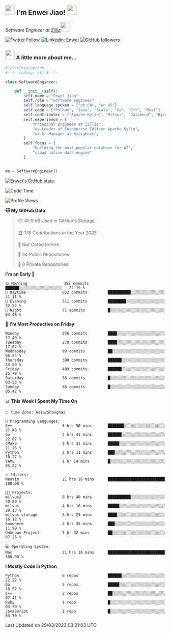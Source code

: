 <h2><img src="https://emojis.slackmojis.com/emojis/images/1531849430/4246/blob-sunglasses.gif?1531849430" width="30"/> I'm  Enwei Jiao! <img src="https://media.giphy.com/media/juBt25nT1KGys/giphy.gif" width=30> </h2>
<!-- <img align='right' src="https://media.giphy.com/media/M9gbBd9nbDrOTu1Mqx/giphy.gif" width="230"> -->
<p><em>Software Engineer at <a href="https://zilliz.com/">Zilliz</a><img src="https://media.giphy.com/media/WUlplcMpOCEmTGBtBW/giphy.gif" width="30"></em></p>

[![Twitter Follow](https://img.shields.io/twitter/follow/misteranmol?label=Follow)](https://twitter.com/intent/follow?screen_name=EnweiJiao)
[![Linkedin: Enwei](https://img.shields.io/badge/-enwei-blue?style=&logo=Linkedin&logoColor=white&link=https://www.linkedin.com/in/enwei-jiao-41192a97)](https://www.linkedin.com/in/enwei-jiao-41192a97/)
[![GitHub followers](https://img.shields.io/github/followers/jiaoew1991?label=Follow&style=social)](https://github.com/jiaoew1991)


### <img src="https://media.giphy.com/media/VgCDAzcKvsR6OM0uWg/giphy.gif" width="30"> A little more about me...  

```python
#!/usr/bin/python
# -*- coding: utf-8 -*-

class SoftwareEngineer:

    def __init__(self):
        self.name = "Enwei Jiao"
        self.role = "Software Engineer"
        self.language_spoken = ["zh_CN", "en_US"]
        self.code = ["Python", "Java", "Scala", "Go", "C++", "Rust"]
        self.contributer = ["Apache Kylin", "Milvus", "Databend", "Byzer-Lang"]
        self.experience = [
            "Principal Engineer at Zilliz",
            "ex-Leader of Enterprise Edition Apache Kylin",
            "ex-Sr Manager at Kyligence",
        ]
        self.focus = [
            "building the most popular database for AI",
            "cloud native data engine"
        ]


me = SoftwareEngineer()
```

[![Enwei's GitHub stats](https://github-readme-stats.vercel.app/api?username=jiaoew1991&count_private=true&show_icons=true)](https://github.com/jiaoew1991/jiaoew1991)

<!-- [![Top Langs](https://github-readme-stats.vercel.app/api/top-langs/?username=jiaoew1991&layout=compact)](https://github.com/jiaoew1991/jiaoew1991) -->

<!--START_SECTION:waka-->
![Code Time](http://img.shields.io/badge/Code%20Time-601%20hrs%2019%20mins-blue)

![Profile Views](http://img.shields.io/badge/Profile%20Views-1-blue)

**🐱 My GitHub Data** 

> 📦 45.9 kB Used in GitHub's Storage 
 > 
> 🏆 178 Contributions in the Year 2023
 > 
> 🚫 Not Opted to Hire
 > 
> 📜 54 Public Repositories 
 > 
> 🔑 0 Private Repositories 
 > 
**I'm an Early 🐤** 

```text
🌞 Morning                352 commits         ██████░░░░░░░░░░░░░░░░░░░   22.19 % 
🌆 Daytime                652 commits         ██████████░░░░░░░░░░░░░░░   41.11 % 
🌃 Evening                511 commits         ████████░░░░░░░░░░░░░░░░░   32.22 % 
🌙 Night                  71 commits          █░░░░░░░░░░░░░░░░░░░░░░░░   04.48 % 
```
📅 **I'm Most Productive on Friday** 

```text
Monday                   276 commits         ████░░░░░░░░░░░░░░░░░░░░░   17.40 % 
Tuesday                  270 commits         ████░░░░░░░░░░░░░░░░░░░░░   17.02 % 
Wednesday                99 commits          ██░░░░░░░░░░░░░░░░░░░░░░░   06.24 % 
Thursday                 390 commits         ██████░░░░░░░░░░░░░░░░░░░   24.59 % 
Friday                   409 commits         ██████░░░░░░░░░░░░░░░░░░░   25.79 % 
Saturday                 56 commits          █░░░░░░░░░░░░░░░░░░░░░░░░   03.53 % 
Sunday                   86 commits          █░░░░░░░░░░░░░░░░░░░░░░░░   05.42 % 
```


📊 **This Week I Spent My Time On** 

```text
🕑︎ Time Zone: Asia/Shanghai

💬 Programming Languages: 
C++                      5 hrs 50 mins       ███████░░░░░░░░░░░░░░░░░░   27.43 % 
Go                       4 hrs 41 mins       ██████░░░░░░░░░░░░░░░░░░░   22.07 % 
CMake                    4 hrs 31 mins       █████░░░░░░░░░░░░░░░░░░░░   21.26 % 
Python                   2 hrs 11 mins       ███░░░░░░░░░░░░░░░░░░░░░░   10.27 % 
YAML                     1 hr 14 mins        █░░░░░░░░░░░░░░░░░░░░░░░░   05.82 % 

🔥 Editors: 
Neovim                   21 hrs 16 mins      █████████████████████████   100.00 % 

🐱‍💻 Projects: 
milvus2                  8 hrs 40 mins       ██████████░░░░░░░░░░░░░░░   40.80 % 
milvus                   4 hrs 16 mins       █████░░░░░░░░░░░░░░░░░░░░   20.13 % 
milvus-storage           3 hrs 25 mins       ████░░░░░░░░░░░░░░░░░░░░░   16.12 % 
knowhere                 2 hrs 33 mins       ███░░░░░░░░░░░░░░░░░░░░░░   11.99 % 
Unknown Project          1 hr 32 mins        ██░░░░░░░░░░░░░░░░░░░░░░░   07.25 % 

💻 Operating System: 
Mac                      21 hrs 16 mins      █████████████████████████   100.00 % 
```

**I Mostly Code in Python** 

```text
Python                   6 repos             ██████░░░░░░░░░░░░░░░░░░░   22.22 % 
Go                       5 repos             █████░░░░░░░░░░░░░░░░░░░░   18.52 % 
C++                      2 repos             ██░░░░░░░░░░░░░░░░░░░░░░░   07.41 % 
Ruby                     1 repo              █░░░░░░░░░░░░░░░░░░░░░░░░   03.70 % 
JavaScript               1 repo              █░░░░░░░░░░░░░░░░░░░░░░░░   03.70 % 
```




 Last Updated on 29/03/2023 03:21:03 UTC
<!--END_SECTION:waka-->
